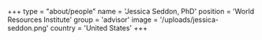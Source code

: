 +++
type = "about/people"
name = 'Jessica Seddon, PhD'
position = 'World Resources Institute'
group = 'advisor'
image = '/uploads/jessica-seddon.png'
country = 'United States'
+++
